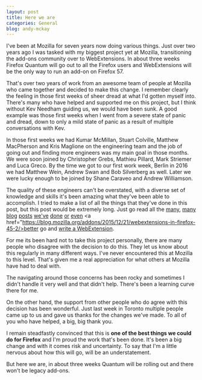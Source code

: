 ```yaml
---
layout: post
title: Here we are
categories: General
blog: andy-mckay
---
```


I've been at Mozilla for seven years now doing various things. Just over two years ago I was tasked with my biggest project yet at Mozilla, transitioning the add-ons community over to WebExtensions. In about three weeks Firefox Quantum will go out to all the Firefox users and WebExtensions will be the only way to run an add-on on Firefox 57.

That's over two years of work from an awesome team of people at Mozilla who came together and decided to make this change. I remember clearly the feeling in those first weeks of sheer dread at what I'd gotten myself into. There's many who have helped and supported me on this project, but I think without Kev Needham guiding us, we would have been sunk. A good example was those first weeks when I went from a severe state of panic and dread, down to only a mild state of panic as a result of multiple conversations with Kev.

In those first weeks we had Kumar McMillan, Stuart Colville, Matthew MacPherson and Kris Maglione on the engineering team and the job of going out and finding more engineers was my main goal in those months. We were soon joined by Christopher Grebs, Mathieu Pillard, Mark Striemer and Luca Greco. By the time we got to our first work week, Berlin in 2016 we had Matthew Wein, Andrew Swan and Bob Silverberg as well. Later we were lucky enough to be joined by Shane Caraveo and Andrew Williamson.

The quality of these engineers can't be overstated, with a diverse set of knowledge and skills it's been amazing what they've been able to accomplish. I tried to make a list of all the things that they've done in this post, but this post would be extremely long. Just go read all the <a href="https://blog.mozilla.org/addons/2017/09/28/webextensions-in-firefox-57/">many</a>, <a href="https://blog.mozilla.org/addons/2017/10/25/test-new-look-addons-mozilla-org/">many</a> <a href="https://blog.mozilla.org/addons/2017/09/21/review-wait-times-get-shorter/">blog</a> <a href="https://blog.mozilla.org/addons/2017/02/09/web-ext-1-8-released/">posts</a> <a href="https://blog.mozilla.org/addons/2015/11/25/a-new-firefox-add-ons-validator/">we've</a> <a href="https://blog.mozilla.org/addons/2016/09/13/webextensions-and-parity-with-chrome/">done</a> <a href="https://blog.mozilla.org/addons/2016/02/01/firefox-accounts-on-amo/">or</a> <a href="https://blog.mozilla.org/addons/2015/11/20/signing-api-now-available/">even</a> <a href="https://blog.mozilla.org/addons/2015/12/21/webextensions-in-firefox-45-2/>better</a> go and <a href="https://developer.mozilla.org/en-US/Add-ons/WebExtensions/What_are_WebExtensions">write a WebExtension</a>.

For me its been hard not to take this project personally, there are many people who disagree with the decision to do this. They let us know about this regularly in many different ways. I've never encountered this at Mozilla to this level. That's given me a real appreciation for what others at Mozilla have had to deal with.

The navigating around those concerns has been rocky and sometimes I didn't handle it very well and that didn't help. There's  been a learning curve there for me.

On the other hand, the support from other people who do agree with this decision has been wonderful. Just last week in Toronto multiple people came up to us and gave us thanks for the changes we've made. To all of you who have helped, a big, big thank you.

I remain steadfastly convinced that this is **one of the best things we could do for Firefox** and I'm proud the work that's been done. It's been a big change and with it comes risk and uncertainty. To say that I'm a little nervous about how this will go, will be an understatement.

But here we are, in about three weeks Quantum will be rolling out and there won't be legacy add-ons.
